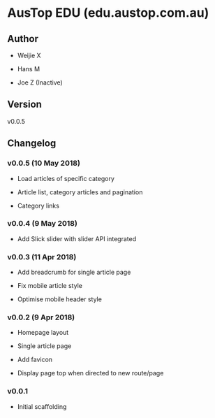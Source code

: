 # AusTop EDU (edu.austop.com.au)

## Author

* Weijie X

* Hans M

* Joe Z (Inactive)

## Version

v0.0.5

## Changelog

### v0.0.5 (10 May 2018)

- Load articles of specific category

- Article list, category articles and pagination

- Category links

### v0.0.4 (9 May 2018)

- Add Slick slider with slider API integrated

### v0.0.3 (11 Apr 2018)

- Add breadcrumb for single article page

- Fix mobile article style

- Optimise mobile header style

### v0.0.2 (9 Apr 2018)

- Homepage layout

- Single article page

- Add favicon

- Display page top when directed to new route/page

### v0.0.1

- Initial scaffolding

